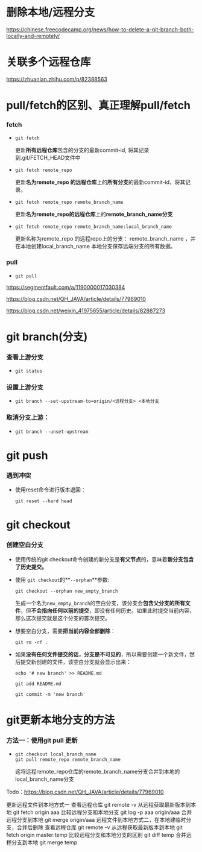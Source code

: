 # 删除本地/远程分支

https://chinese.freecodecamp.org/news/how-to-delete-a-git-branch-both-locally-and-remotely/

# 关联多个远程仓库

https://zhuanlan.zhihu.com/p/82388563

# pull/fetch的区别、真正理解pull/fetch

### fetch

* ```shell
  git fetch
  ```

  更新**所有远程仓库**包含的分支的最新commit-id, 将其记录到.git/FETCH_HEAD文件中

* ```shell
  git fetch remote_repo
  ```

  更新**名为remote_repo 的远程仓库**上的**所有分支**的最新commit-id，将其记录。 

* ```shell
  git fetch remote_repo remote_branch_name
  ```

  更新**名为remote_repo的远程仓库**上的**remote_branch_name分支**

* ```shell
  git fetch remote_repo remote_branch_name:local_branch_name
  ```

  更新名称为remote_repo 的远程repo上的分支： remote_branch_name ，并在本地创建local_branch_name 本地分支保存远端分支的所有数据。

### pull

* ```shell
  git pull
  ```

  

https://segmentfault.com/a/1190000017030384

https://blog.csdn.net/QH_JAVA/article/details/77969010

https://blog.csdn.net/weixin_41975655/article/details/82887273

# git branch(分支)

### 查看上游分支

* ```shell
  git status
  ```

### 设置上游分支

* ```shell
  git branch --set-upstream-to=origin/<远程分支> <本地分支
  ```

### 取消分支上游：

* ```shell
  git branch --unset-upstream
  ```

# git push

### 遇到冲突

* 使用reset命令进行版本退回：

  ```shell
  git reset --hard head
  ```

# git checkout

### 创建空白分支

* 使用传统的git checkout命令创建的新分支是**有父节点**的，意味着**新分支包含了历史提交。**

* 使用 `git checkout`的**`--orphan`**参数:

  ```shell
  git checkout --orphan new_empty_branch
  ```

  生成一个名为`new_empty_branch`的空白分支，该分支会**包含父分支的所有文件**，但**不会指向任何以前的提交**，即没有任何历史。如果此时提交当前内容，那么这次提交就是这个分支的首次提交。

* 想要空白分支，需要**把当前内容全部删除**：

  ```shell
  git rm -rf . 
  ```

* 如果**没有任何文件提交的话，分支是不可见的**，所以需要创建一个新文件，然后提交新创建的文件，该空白分支就会显示出来：

  ```shell
  echo '# new branch' >> README.md
  
  git add README.md
  
  git commit -m 'new branch'
  ```

# git更新本地分支的方法

### 方法一：使用git pull 更新

* ```shell
  git checkout local_branch_name
  git pull remote_repo remote_branch_name
  ```

  这将远程remote_repo仓库的remote_branch_name分支合并到本地的local_branch_name分支

Todo：https://blog.csdn.net/QH_JAVA/article/details/77969010

更新远程文件到本地方式一
查看远程仓库
git remote -v
从远程获取最新版本到本地
git fetch origin aaa
比较远程分支和本地分支
 git log -p aaa origin/aaa
合并远程分支到本地
git merge origin/aaa
远程文件到本地方式二，在本地建临时分支，合并后删除
查看远程仓库
git remote -v
从远程获取最新版本到本地
git fetch origin master:temp
比较远程分支和本地分支的区别
git diff temp
合并远程分支到本地
git merge temp



